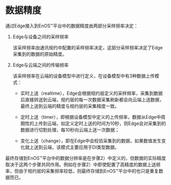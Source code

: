 # 数据精度

通过Edge接入到EnOS™平台中的数据精度由两部分采样频率决定：

1. Edge与设备之间的采样频率

   该采样频率由通讯规约中配置的采样频率决定，这部分采样频率决定了Edge采集到的数据的原始精度。

2. Edge与云端之间的传输频率

   该采样频率在云端的设备模型中进行定义，在设备模型中有3种数据上传模式：

   - 实时上送（realtime），Edge会根据规约层定义的采样频率，采集到数据后直接转送到云端，规约层的每一次数据采集刷新都会向云端上送数据，最终上送到云端的精度与规约层的采集精度一致。

   - 定时上送（timer），即根据设备模型中定义的上传频率，数据从Edge中周期性的上传到云端，如定义定时上送的时间为10秒，则Edge会对采集到的数据进行切割处理，每10秒向云端上送一次数据；

   - 变化上送（change），即在Edge中会校验采集到的数据，如果数值发生变化就上送到云端，该模式主要应用于DI类型数据。

最终存储到EnOS™平台中的数据分辨率是在步骤2）中定义的，但数据的实际精度取决于这两个步骤共同作用。例如在步骤2）中即使配置了高精度的数据上送频率，但由于规约层的采集频率较低，则最终存储到EnOS™平台中的也只是重复数据而已。
